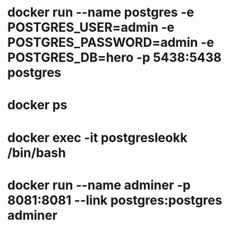 
# docker run --name postgres -e POSTGRES_USER=admin -e POSTGRES_PASSWORD=admin -e POSTGRES_DB=hero -p 5438:5438 postgres

# docker ps

# docker exec -it postgresleokk /bin/bash 


# docker run --name adminer -p 8081:8081 --link postgres:postgres adminer
